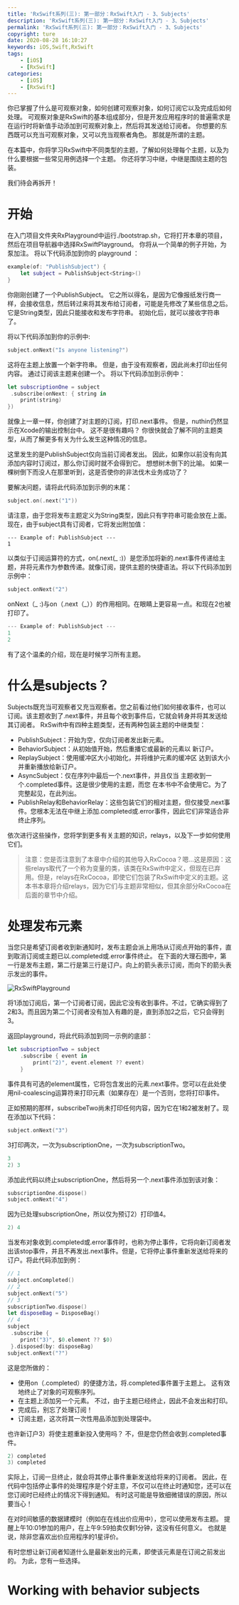 ```yaml
---
title: 'RxSwift系列(三): 第一部分：RxSwift入门 - 3、Subjects'
description: 'RxSwift系列(三): 第一部分：RxSwift入门 - 3、Subjects'
permalink: 'RxSwift系列(三): 第一部分：RxSwift入门 - 3、Subjects'
copyright: ture
date: 2020-08-28 16:10:27
keywords: iOS,Swift,RxSwift
tags:
    - [iOS]
    - [RxSwift]
categories:
    - [iOS]
    - [RxSwift]
---
```


你已掌握了什么是可观察对象，如何创建可观察对象，如何订阅它以及完成后如何处理。 可观察对象是RxSwift的基本组成部分，但是开发应用程序时的普遍需求是在运行时将新值手动添加到可观察对象上，然后将其发送给订阅者。 你想要的东西既可以充当可观察对象，又可以充当观察者角色。 那就是所谓的主题。

在本篇中，你将学习RxSwift中不同类型的主题，了解如何处理每个主题，以及为什么要根据一些常见用例选择一个主题。 你还将学习中继，中继是围绕主题的包装。

我们待会再拆开！

# 开始

在入门项目文件夹RxPlayground中运行./bootstrap.sh，它将打开本章的项目，然后在项目导航器中选择RxSwiftPlayground。 你将从一个简单的例子开始，为泵加注。 将以下代码添加到你的 playground ：

```Swift
example(of: "PublishSubject") {
	let subject = PublishSubject<String>()
}
```

你刚刚创建了一个PublishSubject。 它之所以得名，是因为它像报纸发行商一样，会接收信息，然后转过来将其发布给订阅者，可能是先修改了某些信息之后。 它是String类型，因此只能接收和发布字符串。 初始化后，就可以接收字符串了。

将以下代码添加到你的示例中:

```Swift
subject.onNext("Is anyone listening?")
```

这将在主题上放置一个新字符串。 但是，由于没有观察者，因此尚未打印出任何内容。 通过订阅该主题来创建一个。 将以下代码添加到示例中：

```Swift
let subscriptionOne = subject
 .subscribe(onNext: { string in
 	print(string)
})
```
就像上一章一样，你创建了对主题的订阅，打印.next事件。 但是，nuthin仍然显示在Xcode的输出控制台中。 这不是很有趣吗？ 你很快就会了解不同的主题类型，从而了解更多有关为什么发生这种情况的信息。

这里发生的是PublishSubject仅向当前订阅者发出。 因此，如果你以前没有向其添加内容时订阅过，那么你订阅时就不会得到它。 想想树木倒下的比喻。 如果一棵树倒下而没人在那里听到，这是否使你的非法伐木业务成功了？

要解决问题，请将此代码添加到示例的末尾：

```Swift
subject.on(.next("1"))
```

请注意，由于您将发布主题定义为String类型，因此只有字符串可能会放在上面。现在，由于subject具有订阅者，它将发出附加值：

```
--- Example of: PublishSubject ---
1
```

以类似于订阅运算符的方式，on(.next(_ :)）是您添加将新的.next事件传递给主题，并将元素作为参数传递。就像订阅，提供主题的快捷语法。将以下代码添加到示例中：

```Swift
subject.onNext("2")
```

onNext（_ :)与on（.next（_））的作用相同。在眼睛上更容易一点。和现在2也被打印了。

``` Swift
--- Example of: PublishSubject ---
1
2
```

有了这个温柔的介绍，现在是时候学习所有主题。

# 什么是subjects？

Subjects既充当可观察者又充当观察者。您之前看过他们如何接收事件，也可以订阅。该主题收到了.next事件，并且每个收到事件后，它就会转身并将其发送给其订阅者。
RxSwift中有四种主题类型，还有两种包装主题的中继类型：
+ PublishSubject：开始为空，仅向订阅者发出新元素。
+ BehaviorSubject：从初始值开始，然后重播它或最新的元素以
新订户。
+ ReplaySubject：使用缓冲区大小初始化，并将维护元素的缓冲区
达到该大小并重新播放给新订户。
+ AsyncSubject：仅在序列中最后一个.next事件，并且仅当
主题收到一个.completed事件。这是很少使用的主题，而您
在本书中不会使用它。为了完整起见，在此列出。
+ PublishRelay和BehaviorRelay：这些包装它们的相对主题，但仅接受.next事件。您根本无法在中继上添加.completed或.error事件，因此它们非常适合非终止序列。

依次进行这些操作，您将学到更多有关主题的知识，relays，以及下一步如何使用它们。

> 注意：您是否注意到了本章中介绍的其他导入RxCocoa？嗯...这是原因：这些relays取代了一个称为变量的类，该类在RxSwift中定义，但现在已弃用。但是，relays在RxCocoa，即使它们包装了RxSwift中定义的主题。这本书本章将介绍relays，因为它们与主题非常相似，但其余部分RxCocoa在后面的章节中介绍。

# 处理发布元素

当您只是希望订阅者收到新通知时，发布主题会派上用场从订阅点开始的事件，直到取消订阅或主题已以.completed或.error事件终止。
在下面的大理石图中，第一行是发布主题，第二行是第三行是订户。向上的箭头表示订阅，而向下的箭头表示发出的事件。

![RxSwiftPlayground](https://cdn.xuebaonline.com/rxswift-3-1-1.png "")

将1添加订阅后，第一个订阅者订阅，因此它没有收到事件。不过，它确实得到了2和3。而且因为第二个订阅者没有加入有趣的是，直到添加2之后，它只会得到3。

返回playground，将此代码添加到同一示例的底部：

```Swift
let subscriptionTwo = subject
    .subscribe { event in
        print("2)", event.element ?? event)
    }
 ```

事件具有可选的element属性，它将包含发出的元素.next事件。您可以在此处使用nil-coalescing运算符来打印元素（如果存在）是一个否则，您将打印事件。

正如预期的那样，subscribeTwo尚未打印任何内容，因为它在1和2被发射了。现在添加以下代码：

```Swift
subject.onNext("3")
```

3打印两次，一次为subscriptionOne，一次为subscriptionTwo。

```Swift
3
2) 3
```

添加此代码以终止subscriptionOne，然后将另一个.next事件添加到该对象：

```Swift
subscriptionOne.dispose()
subject.onNext("4")
```

因为已处理subscriptionOne，所以仅为预订2）打印值4。

```Swift
2) 4
```

当发布对象收到.completed或.error事件时，也称为停止事件，它将向新订阅者发出该stop事件，并且不再发出.next事件。但是，它将停止事件重新发送给将来的订户。将此代码添加到例：

```Swift
// 1
subject.onCompleted()
// 2
subject.onNext("5")
// 3
subscriptionTwo.dispose()
let disposeBag = DisposeBag()
// 4
subject
 .subscribe {
    print("3)", $0.element ?? $0)
 }.disposed(by: disposeBag)
subject.onNext("?")
```

这是您所做的：
+ 使用on（.completed）的便捷方法，将.completed事件置于主题上。 这有效地终止了对象的可观察序列。
+ 在主题上添加另一个元素。 不过，由于主题已经终止，因此不会发出和打印。
+ 完成后，别忘了处理订阅！
+ 订阅主题，这次将其一次性用品添加到处理袋中。

也许新订户3）将使主题重新投入使用吗？ 不，但是您仍然会收到.completed事件。

```Swift
2) completed
3) completed
```

实际上，订阅一旦终止，就会将其停止事件重新发送给将来的订阅者。 因此，在代码中包括停止事件的处理程序是个好主意，不仅可以在终止时通知您，还可以在您订阅时已经终止的情况下得到通知。
有时这可能是导致细微错误的原因，所以要当心！

在对时间敏感的数据建模时（例如在在线出价应用中），您可以使用发布主题。 提醒上午10:01参加的用户，在上午9:59拍卖仅剩1分钟，这没有任何意义。 也就是说，除非您喜欢出价应用程序的1星评价。

有时您想让新订阅者知道什么是最新发出的元素，即使该元素是在订阅之前发出的。 为此，您有一些选择。

# Working with behavior subjects


